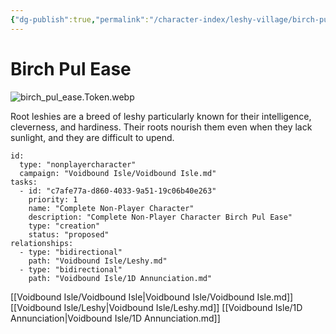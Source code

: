 ```yaml
---
{"dg-publish":true,"permalink":"/character-index/leshy-village/birch-pul-ease/","title":"Birch Pul Ease","tags":["JournalEntryPage","Leshy","NPC"]}
---
```






# Birch Pul Ease
![birch_pul_ease.Token.webp](/img/user/Voidbound%20token%20images/birch_pul_ease.Token.webp)

Root leshies are a breed of leshy particularly known for their intelligence, cleverness, and hardiness. Their roots nourish them even when they lack sunlight, and they are difficult to upend.

```RpgManager4
id: 
  type: "nonplayercharacter"
  campaign: "Voidbound Isle/Voidbound Isle.md"
tasks: 
  - id: "c7afe77a-d860-4033-9a51-19c06b40e263"
    priority: 1
    name: "Complete Non-Player Character"
    description: "Complete Non-Player Character Birch Pul Ease"
    type: "creation"
    status: "proposed"
relationships: 
  - type: "bidirectional"
    path: "Voidbound Isle/Leshy.md"
  - type: "bidirectional"
    path: "Voidbound Isle/1D Annunciation.md"
```

[[Voidbound Isle/Voidbound Isle\|Voidbound Isle/Voidbound Isle.md]]
[[Voidbound Isle/Leshy\|Voidbound Isle/Leshy.md]]
[[Voidbound Isle/1D Annunciation\|Voidbound Isle/1D Annunciation.md]]